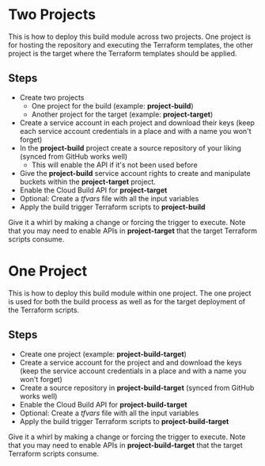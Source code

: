 
# Two Projects
This is how to deploy this build module across two projects.  One
project is for hosting the repository and executing the Terraform
templates, the other project is the target where the Terraform
templates should be applied.

## Steps
- Create two projects
    - One project for the build (example: **project-build**)
    - Another project for the target (example: **project-target**)
- Create a service account in each project and download their keys
(keep each service account credentials in a place and with a name
you won't forget)
- In the **project-build** project create a source repository of your
liking (synced from GitHub works well)
    - This will enable the API if it's not been used before
- Give the **project-build** service account rights to create and
manipulate buckets within the **project-target** project.
- Enable the Cloud Build API for **project-target**
- Optional: Create a *tfvars* file with all the input variables
- Apply the build trigger Terraform scripts to **project-build**

Give it a whirl by making a change or forcing the trigger to execute.
Note that you may need to enable APIs in **project-target** that the
target Terraform scripts consume.

# One Project
This is how to deploy this build module within one project.  The one
project is used for both the build process as well as for the target
deployment of the Terraform scripts.

## Steps
- Create one project (example: **project-build-target**)
- Create a service account for the project and and download the keys
(keep the service account credentials in a place and with a name
you won't forget)
- Create a source repository in **project-build-target** (synced from
GitHub works well)
- Enable the Cloud Build API for **project-build-target**
- Optional: Create a *tfvars* file with all the input variables
- Apply the build trigger Terraform scripts to **project-build-target**

Give it a whirl by making a change or forcing the trigger to execute.
Note that you may need to enable APIs in **project-build-target** that
the target Terraform scripts consume.

